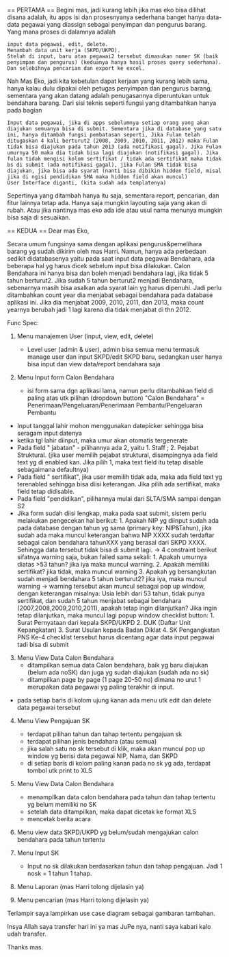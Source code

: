 == PERTAMA ==
Begini mas, jadi kurang lebih jika mas eko bisa dilihat disana adalah, itu apps isi dan prosesnyanya sederhana banget hanya data-data pegawai yang diassign sebagai penyimpan dan pengurus barang. Yang mana proses di dalamnya adalah 

    input data pegawai, edit, delete. 
    Menambah data unit kerja (SKPD/UKPD). 
    Stelah di input, baru atas pegawai2 tersebut dimasukan nomer SK (baik penyimpan dan pengurus) (keduanya hanya hasil proses query sederhana). 
    Dan selebihnya pencarian dan export ke excel. 


Nah Mas Eko, jadi kita kebetulan dapat kerjaan yang kurang lebih sama, hanya kalau dulu dipakai oleh petugas penyimpan dan pengurus barang, sementara yang akan datang adalah penugasannya diperuntukan untuk bendahara barang. Dari sisi teknis seperti fungsi yang ditambahkan hanya pada bagian

    Input data pegawai, jika di apps sebelumnya setiap orang yang akan diajukan semuanya bisa di submit. Sementara jika di database yang satu ini, hanya ditambah fungsi pembatasan seperti, Jika Fulan telah ditugaskan 4 kali berturut2 (2008, 2009, 2010, 2011, 2012) maka Fulan tidak bisa diajukan pada tahun 2013 (ada notifikasi gagal). Jika Fulan umurnya 50 maka dia tidak bisa lagi diajukan (notifikasi gagal). Jika fulan tidak mengisi kolom sertifikat / tidak ada sertifikat maka tidak bs di submit (ada notifikasi gagal), jika Fulan SMA tidak bisa diajukan, jika bisa ada syarat (nanti bisa dibikin hidden field, misal jika di ngisi pendidikan SMA maka hidden field akan muncul)
    User Interface diganti, (kita sudah ada templatenya)

Sepertinya yang ditambah hanya itu saja, sementara report, pencarian, dan fitur lainnya tetap ada. Hanya saja mungkin layouting saja yang akan di rubah. Atau jika nantinya mas eko ada ide atau usul nama menunya mungkin bisa saja di sesuaikan.

== KEDUA ==
Dear mas Eko,

Secara umum fungsinya sama dengan aplikasi pengurus&pemelihara barang yg sudah dikirim oleh mas Harri. Namun, hanya ada perbedaan sedikit didatabasenya yaitu pada saat input data pegawai Bendahara, ada beberapa hal yg harus dicek sebelum input bisa dilakukan. Calon Bendahara ini hanya bisa dan boleh menjadi bendahara lagi, jika tidak 5 tahun berturut2. Jika sudah 5 tahun berturut2 menjadi Bendahara, sebenarnya masih bisa asalkan ada syarat lain yg harus dipenuhi. Jadi perlu ditambahkan count year dia menjabat sebagai bendahara pada database aplikasi ini. Jika dia menjabat 2009, 2010, 2011, dan 2013, maka count yearnya berubah jadi 1 lagi karena dia tidak menjabat di thn 2012.

Func Spec:
1. Menu manajemen User (input, view, edit, delete)
    - Level user (admin & user), admin bisa semua menu termasuk manage user dan input SKPD/edit SKPD baru, sedangkan user hanya bisa input dan view data/report bendahara saja

2. Menu Input form Calon Bendahara
   - isi form sama dgn aplikasi lama, namun perlu ditambahkan field di paling atas utk pilihan (dropdown button) "Calon Bendahara" = Penerimaan/Pengeluaran/Penerimaan Pembantu/Pengeluaran Pembantu
 - Input tanggal lahir mohon menggunakan datepicker sehingga bisa seragam input datenya
- ketika tgl lahir diinput, maka umur akan otomatis tergenerate
- Pada field " jabatan" - pilihannya ada 2, yaitu 1. Staff ; 2. Pejabat Struktural. (jika user memilih pejabat struktural, disampingnya ada field text yg di enabled kan. Jika pilih 1, maka text field itu tetap disable sebagaimana defaultnya)
- Pada field " sertifikat", jika user memilih tidak ada, maka ada field text yg terenabled sehingga bisa diisi keterangan. Jika pilih ada sertifikat, maka field tetap didisable.
- Pada field "pendidikan", pilihannya mulai dari SLTA/SMA sampai dengan S2
- Jika form sudah diisi lengkap, maka pada saat submit, sistem perlu melakukan pengecekan hal berikut:
         1. Apakah NIP yg diinput sudah ada pada database dengan tahun yg sama (primary key: NIP&Tahun), jika sudah ada maka muncul keterangan bahwa NIP XXXX sudah terdaftar sebagai calon bendahara tahunXXX yang berasal dari SKPD XXXX. Sehingga data tersebut tidak bisa di submit lagi.
        -> 4 constraint berikut sifatnya warning saja, bukan failed sama sekali:
             1. Apakah umurnya diatas >53 tahun? jika iya maka muncul warning.
             2. Apakah memiliki sertifikat? jika tidak, maka muncul warning
             3. Apakah yg bersangkutan sudah menjadi bendahara 5 tahun berturut2? jika iya, maka muncul warning
            -> warning tersebut akan muncul sebagai pop up window, dengan keterangan misalnya: Usia lebih dari 53 tahun, tidak punya sertifikat, dan sudah 5 tahun menjabat sebagai bendahara (2007,2008,2009,2010,2011), apakah tetap ingin dilanjutkan?
             Jika ingin tetap dilanjutkan, maka muncul lagi popup window checklist button:
              1. Surat Pernyataan dari kepala SKPD/UKPD
              2. DUK (Daftar Unit Kepangkatan)
              3. Surat Usulan kepada Badan Diklat
              4. SK Pengangkatan PNS
             Ke-4 checklist tersebut harus dicentang agar data input pegawai tadi bisa di submit

3. Menu View Data Calon Bendahara
   - ditampilkan semua data Calon bendahara, baik yg baru diajukan (belum ada noSK) dan juga yg sudah diajukan (sudah ada no sk)
   - ditampilkan page by page (1 page 20-50 no) dimana no urut 1 merupakan data pegawai yg paling terakhir di input.
  - pada setiap baris di kolom ujung kanan ada menu utk edit dan delete data pegawai tersebut

4.  Menu View Pengajuan SK
     - terdapat pilihan tahun dan tahap tertentu pengajuan sk
     - terdapat pilihan jenis bendahara (atau semua)
     - jika salah satu no sk tersebut di klik, maka akan muncul pop up window yg berisi data pegawai NIP, Nama, dan SKPD
     - di setiap baris di kolom paling kanan pada no sk yg ada, terdapat tombol utk print to XLS

5. Menu View Data Calon Bendahara
    - menampilkan data calon bendahara pada tahun dan tahap tertentu yg belum memiliki no SK
    - setelah data ditampilkan, maka dapat dicetak ke format XLS
    - mencetak berita acara

6. Menu view data SKPD/UKPD yg belum/sudah mengajukan calon bendahara pada tahun tertentu

7. Menu Input SK
    - Input no sk dilakukan berdasarkan tahun dan tahap pengajuan. Jadi 1 nosk = 1 tahun 1 tahap.

8. Menu Laporan (mas Harri tolong dijelasin ya)

9. Menu pencarian (mas Harri tolong dijelasin ya)

Terlampir saya lampirkan use case diagram sebagai gambaran tambahan.

Insya Allah saya transfer hari ini ya mas JuPe nya, nanti saya kabari kalo udah transfer.


Thanks mas. 

